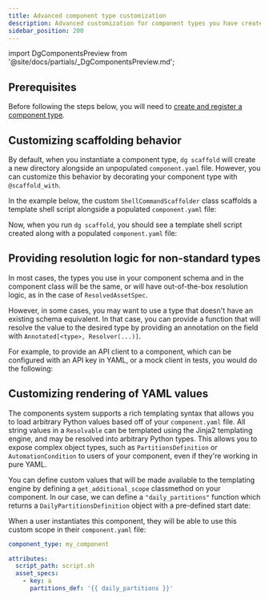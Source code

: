 ```yaml
---
title: Advanced component type customization
description: Advanced customization for component types you have created.
sidebar_position: 200
---
```


import DgComponentsPreview from '@site/docs/partials/\_DgComponentsPreview.md';

<DgComponentsPreview />

## Prerequisites

Before following the steps below, you will need to [create and register a component type](/guides/labs/components/creating-new-component-types/creating-and-registering-a-component-type).

## Customizing scaffolding behavior

By default, when you instantiate a component type, `dg scaffold` will create a new directory alongside an unpopulated `component.yaml` file. However, you can customize this behavior by decorating your component type with `@scaffold_with`.

In the example below, the custom `ShellCommandScaffolder` class scaffolds a template shell script alongside a populated `component.yaml` file:

<CodeExample
  path="docs_snippets/docs_snippets/guides/components/shell-script-component/with-scaffolder.py"
  language="python"
  title="my_component_library/lib/shell_command.py"
/>

Now, when you run `dg scaffold`, you should see a template shell script created along with a populated `component.yaml` file:

<CodeExample
  path="docs_snippets/docs_snippets/guides/components/shell-script-component/5-scaffolded-component.yaml"
  language="yaml"
  title="my_component_library/components/my_shell_command/component.yaml"
/>

<CodeExample
  path="docs_snippets/docs_snippets/guides/components/shell-script-component/6-scaffolded-component-script.sh"
  language="bash"
  title="my_component_library/components/my_shell_command/script.sh"
/>

## Providing resolution logic for non-standard types

In most cases, the types you use in your component schema and in the component class will be the same, or will have out-of-the-box resolution logic, as in the case of `ResolvedAssetSpec`.

However, in some cases, you may want to use a type that doesn't have an existing schema equivalent. In that case, you can provide a function that will resolve the value to the desired type by providing an annotation on the field with `Annotated[<type>, Resolver(...)]`.

For example, to provide an API client to a component, which can be configured with an API key in YAML, or a mock client in tests, you would do the following:

<CodeExample
  path="docs_snippets/docs_snippets/guides/components/shell-script-component/custom-schema-resolution.py"
  language="python"
/>

## Customizing rendering of YAML values

The components system supports a rich templating syntax that allows you to load arbitrary Python values based off of your `component.yaml` file. All string values in a `Resolvable` can be templated using the Jinja2 templating engine, and may be resolved into arbitrary Python types. This allows you to expose complex object types, such as `PartitionsDefinition` or `AutomationCondition` to users of your component, even if they're working in pure YAML.

You can define custom values that will be made available to the templating engine by defining a `get_additional_scope` classmethod on your component. In our case, we can define a `"daily_partitions"` function which returns a `DailyPartitionsDefinition` object with a pre-defined start date:

<CodeExample
  path="docs_snippets/docs_snippets/guides/components/shell-script-component/with-custom-scope.py"
  language="python"
/>

When a user instantiates this component, they will be able to use this custom scope in their `component.yaml` file:

```yaml
component_type: my_component

attributes:
  script_path: script.sh
  asset_specs:
    - key: a
      partitions_def: '{{ daily_partitions }}'
```
